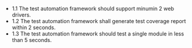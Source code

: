 - 1.1 The test automation framework should support minumin 2 web drivers.
- 1.2 The test automation framework shall generate test coverage report within 2 seconds.
- 1.3 The test automation framework should test a single module in less than 5 seconds.
